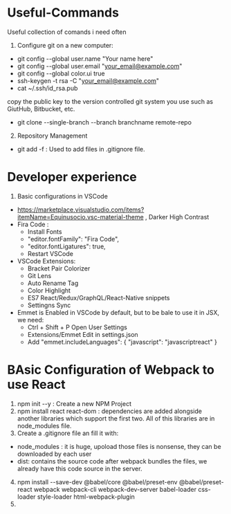 # Useful-Commands
Useful collection of comands i need often

1. Configure git on a new computer:
- git config --global user.name "Your name here"
- git config --global user.email "your_email@example.com"
- git config --global color.ui true
- ssh-keygen -t rsa -C "your_email@example.com"
- cat ~/.ssh/id_rsa.pub

copy the public key to the version controlled git system you use such as GiutHub, Bitbucket, etc.

- git clone --single-branch --branch branchname remote-repo

2. Repository Management
- git add -f : Used to add files in .gitignore file.

# Developer experience

1. Basic configurations in VSCode
- https://marketplace.visualstudio.com/items?itemName=Equinusocio.vsc-material-theme , Darker High Contrast
- Fira Code : 
  - Install Fonts
  - "editor.fontFamily": "Fira Code",
  - "editor.fontLigatures": true,
  - Restart VSCode
- VSCode Extensions:
  - Bracket Pair Colorizer
  - Git Lens
  - Auto Rename Tag
  - Color Highlight
  - ES7 React/Redux/GraphQL/React-Native snippets
  - Settingns Sync
 - Emmet is Enabled in VSCode by default, but to be bale to use it in JSX, we need:
    - Ctrl + Shift + P  Open User Settings
    - Extensions/Emmet  Edit in settings.json
    - Add
        "emmet.includeLanguages": {
        "javascript": "javascriptreact"
    }
    
# BAsic Configuration of Webpack to use React
    
1. npm init --y : Create a new NPM Project
2. npm install react react-dom : dependencies are added alongside another libraries which support the first two. All of this libraries are in node_modules file.
3. Create a .gitignore file an fill it with:
- node_modules : it is huge, upoload those files is nonsense, they can be downloaded by each user
- dist: contains the source code after webpack bundles the files, we already have this code source in the server.
4. npm install --save-dev @babel/core @babel/preset-env @babel/preset-react webpack webpack-cli webpack-dev-server babel-loader css-loader style-loader html-webpack-plugin
3. 
